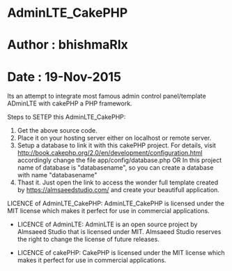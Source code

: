 # AdminLTE_CakePHP
# Author : bhishmaRlx
# Date : 19-Nov-2015

Its an attempt to integrate most famous admin control panel/template ADminLTE with cakePHP a PHP framework.

Steps to SETEP this AdminLTE_CakePHP:
1. Get the above source code.
2. Place it on your hosting server either on localhost or remote server.
3. Setup a database to link it with this cakePHP project. For details, visit http://book.cakephp.org/2.0/en/development/configuration.html
    accordingly change the file app/config/database.php
    OR
    In this project name of database is "databasename", so you can create a database with name "databasename"
4. Thast it. Just open the link to access the wonder full template created by https://almsaeedstudio.com/ and create your beautifull application.

LICENCE of AdminLTE_CakePHP:
AdminLTE_CakePHP is licensed under the MIT license which makes it perfect for use in commercial applications.
  * LICENCE of AdminLTE:
    AdminLTE is an open source project by Almsaeed Studio that is licensed under MIT. Almsaeed Studio reserves the right to change the license of future releases.
  
  * LICENCE of cakePHP:
    CakePHP is licensed under the MIT license which makes it perfect for use in commercial applications.
